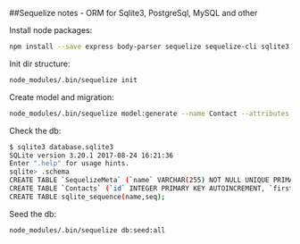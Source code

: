 ##Sequelize notes - ORM for Sqlite3, PostgreSql, MySQL and other

Install node packages:
```bash
npm install --save express body-parser sequelize sequelize-cli sqlite3 nodemon
```

Init dir structure:
```bash
node_modules/.bin/sequelize init
```

Create model and migration:
```bash
node_modules/.bin/sequelize model:generate --name Contact --attributes firstName:string,lastName:string,phone:string,email:string
```

Check the db:
```bash
$ sqlite3 database.sqlite3
SQLite version 3.20.1 2017-08-24 16:21:36
Enter ".help" for usage hints.
sqlite> .schema
CREATE TABLE `SequelizeMeta` (`name` VARCHAR(255) NOT NULL UNIQUE PRIMARY KEY);
CREATE TABLE `Contacts` (`id` INTEGER PRIMARY KEY AUTOINCREMENT, `firstName` VARCHAR(255), `lastName` VARCHAR(255), `phone` VARCHAR(255), `email` VARCHAR(255), `createdAt` DATETIME NOT NULL, `updatedAt` DATETIME NOT NULL);
CREATE TABLE sqlite_sequence(name,seq);
```

Seed the db:
```bash
node_modules/.bin/sequelize db:seed:all
```

